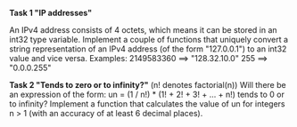 **Task 1 "IP addresses"**

An IPv4 address consists of 4 octets, which means it can be stored in an int32 type variable.
Implement a couple of functions that uniquely convert a string representation of an IPv4 address (of the form "127.0.0.1") to an int32 value and vice versa.
Examples:
2149583360 ==> "128.32.10.0"
255        ==> "0.0.0.255"

**Task 2 "Tends to zero or to infinity?"**
(n! denotes factorial(n))
Will there be an expression of the form:
un = (1 / n!) * (1! + 2! + 3! + ... + n!)
tends to 0 or to infinity?
Implement a function that calculates the value of un for integers n > 1 (with an accuracy of at least 6 decimal places).
